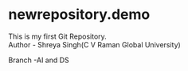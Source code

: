 # newrepository.demo
This is my first Git Repository.
</br>
Author - Shreya Singh(C V Raman Global University)

Branch -AI and DS
